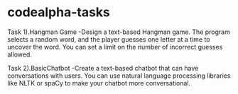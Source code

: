 # codealpha-tasks
Task 1).Hangman Game -Design a text-based Hangman game. The program selects a random word, and the player guesses one letter at a time to uncover the word. You can set a limit on the number of incorrect guesses allowed.

Task 2).BasicChatbot -Create a text-based chatbot that can have conversations with users. You can use natural language processing libraries like NLTK or spaCy to make your chatbot more conversational.
